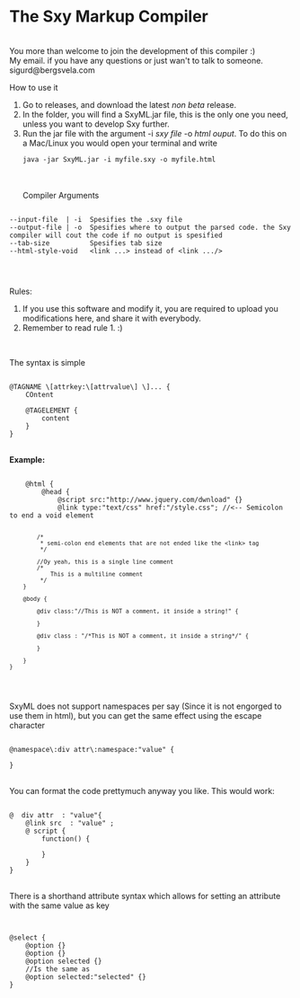 The Sxy Markup Compiler
=======================
<br>
You more than welcome to join the development of this compiler :)
<br>
My email. if you have any questions or just wan't to talk to someone.<br>
sigurd@bergsvela.com

How to use it<br>
1. Go to releases, and download the latest *non beta* release.
2. In the folder, you will find a SxyML.jar file, this is the only one you need, unless you want to develop Sxy further.
3. Run the jar file with the argument -i *sxy file* -o *html ouput*. To do this on a Mac/Linux you would open your terminal and write <pre><code>java -jar SxyML.jar -i myfile.sxy -o myfile.html </code></pre> 
<br><br>
Compiler Arguments
<pre><code>
--input-file  | -i  Spesifies the .sxy file
--output-file | -o  Spesifies where to output the parsed code. the Sxy compiler will cout the code if no output is spesified
--tab-size          Spesifies tab size
--html-style-void   &lt;link ...> instead of &lt;link .../>
</pre>
</code>

Rules:
1. If you use this software and modify it, you are required to upload you modifications here, and share it with everybody.
2. Remember to read rule 1. :)

<br>

The syntax is simple


<pre>
<code>
@TAGNAME \[attrkey:\[attrvalue\] \]... {
	COntent
	
	@TAGELEMENT {
		content
	}
}
</code>
</pre>
<b>
	Example:
</b>
<pre>
<code>
	@html {
		@head {
			@script src:"http://www.jquery.com/dwnload" {}
			@link type:"text/css" href:"/style.css"; //&lt;-- Semicolon to end a void element
			
			/*
			 * semi-colon end elements that are not ended like the <link> tag
			 */
			
			//Oy yeah, this is a single line comment
			/*
			 	This is a multiline comment
			 */
		}
		
		@body {
			
			@div class:"//This is NOT a comment, it inside a string!" {
				
			}
			
			@div class : "/*This is NOT a comment, it inside a string*/" {
				
			}
		
		}
	}
</code>
</pre>

SxyML does not support namespaces per say (Since it is not engorged to use them in html), but you can get the same effect
using the escape character

<pre>
<code>
@namespace\:div attr\:namespace:"value" {

}
</code>
</pre>


You can format the code prettymuch anyway you like.
This would work:

<pre>
<code>
@  div attr  : "value"{
	@link src  : "value" ;
	@ script {
		function() {
			
		}
	}
}
</code>
</pre>


There is a shorthand attribute syntax which allows for setting an attribute
with the same value as key

<pre>
<code>

@select {
	@option {}
	@option {}
	@option selected {}
	//Is the same as
	@option selected:"selected" {}
}

</code>
</pre>